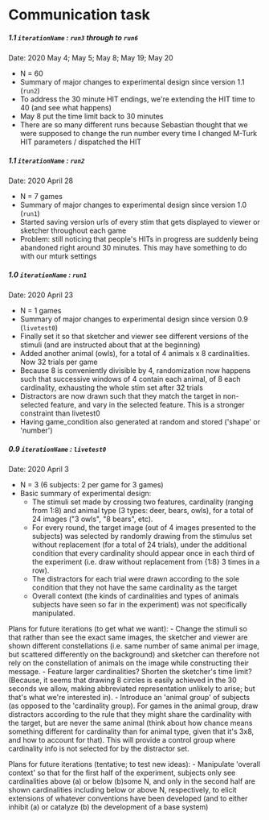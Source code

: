 # Communication task


##### 1.1 `iterationName` : `run3` through to `run6`
Date: 2020 May 4; May 5; May 8; May 19; May 20
- N = 60
- Summary of major changes to experimental design since version 1.1 (`run2`)
 - To address the 30 minute HIT endings, we're extending the HIT time to 40 (and see what happens)
 - May 8 put the time limit back to 30 minutes
 - There are so many different runs because Sebastian thought that we were supposed to change the run number every time I changed M-Turk HIT parameters / dispatched the HIT


##### 1.1 `iterationName` : `run2`
Date: 2020 April 28
- N = 7 games
- Summary of major changes to experimental design since version 1.0 (`run1`)
 - Started saving version urls of every stim that gets displayed to viewer or sketcher throughout each game
- Problem: still noticing that people's HITs in progress are suddenly being abandoned right around 30 minutes. This may have something to do with our mturk settings


##### 1.0 `iterationName` : `run1`
Date: 2020 April 23
- N = 1 games
- Summary of major changes to experimental design since version 0.9 (`livetest0`)
 - Finally set it so that sketcher and viewer see different versions of the stimuli (and are instructed about that at the beginning)
 - Added another animal (owls), for a total of 4 animals x 8 cardinalities. Now 32 trials per game
 - Because 8 is conveniently divisible by 4, randomization now happens such that successive windows of 4 contain each animal, of 8 each cardinality, exhausting the whole stim set after 32 trials
 - Distractors are now drawn such that they match the target in non-selected feature, and vary in the selected feature. This is a stronger constraint than livetest0
 - Having game_condition also generated at random and stored ('shape' or 'number')
 
 
 

##### 0.9 `iterationName` : `livetest0`
Date: 2020 April 3
- N = 3 (6 subjects: 2 per game for 3 games)
- Basic summary of experimental design:
    - The stimuli set made by crossing two features, cardinality (ranging from 1:8) and animal type (3 types: deer, bears, owls), for a total of 24 images ("3 owls", "8 bears", etc).
    - For every round, the target image (out of 4 images presented to the subjects) was selected by randomly drawing from the stimulus set without replacement (for a total of 24 trials), under the additional condition that every cardinality should appear once in each third of the experiment (i.e. draw without replacement from {1:8} 3 times in a row).
    - The distractors for each trial were drawn according to the sole condition that they not have the same cardinality as the target
    - Overall context (the kinds of cardinalities and types of animals subjects have seen so far in the experiment) was not specifically manipulated.

Plans for future iterations (to get what we want):
    - Change the stimuli so that rather than see the exact same images, the sketcher and viewer are shown different constellations (i.e. same number of same animal per image, but scattered differently on the background) and sketcher can therefore not rely on the constellation of animals on the image while constructing their message.
    - Feature larger cardinalities? Shorten the sketcher's time limit? (Because, it seems that drawing 8 circles is easily achieved in the 30 seconds we allow, making abbreviated representation unlikely to arise; but that's what we're interested in).
    - Introduce an 'animal group' of subjects (as opposed to the 'cardinality group). For games in the animal group, draw distractors according to the rule that they might share the cardinality with the target, but are never the same animal (think about how chance means something different for cardinality than for animal type, given that it's 3x8, and how to account for that). This will provide a control group where cardinality info is not selected for by the distractor set.

Plans for future iterations (tentative; to test new ideas):
    - Manipulate 'overall context' so that for the first half of the experiment, subjects only see cardinalities above (a) or below (b)some N, and only in the second half are shown cardinalities including below or above N, respectively, to elicit extensions of whatever conventions have been developed (and to either inhibit (a) or catalyze (b) the development of a base system)
